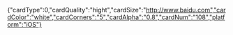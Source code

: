 {"cardType":0,"cardQuality":"hight","cardSize":"http://www.baidu.com","cardColor":"white","cardCorners":"5","cardAlpha":"0.8","cardNum":"108","platform":"iOS"}
